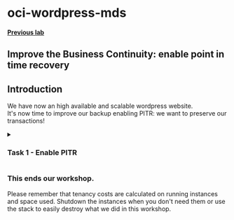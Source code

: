 # oci-wordpress-mds

**[Previous lab](./mds_read_replicas.md)**

## Improve the Business Continuity: enable point in time recovery

## Introduction
We have now an high available and scalable wordpress website.  
It's now time to improve our backup enabling PITR: we want to preserve our transactions!

<details>
<summary><h3>Task 1 - Enable PITR</h3></summary>
  
1. In the OCI console navigate to your database instance as before (i.e. from the Hamburger menu, select Databases, then under MySQL select DB Systems. If you cannot see your database then check that you are in the correct compartment).

  ![OCI mds instances list](../images/OCI-mds-instances-list.png)

2. Click on your database instance's name in order to get to its details page.
  
3. Click on the "More Actions" menu button, and from the drop down list select Edit backup plan.
  
  ![OCI mds pitr edit backup plan](../images/OCI-mds-pitr-edit_backup_plan.png)

4. In the dialog check the box whose label is "Enable point-in-ime recovery". Click on the "Save Changes" button.
  
  ![OCI mds pitr edit backup plan](../images/OCI-mds-pitr-checkbox.png)

5. The process to enable PITR will take a few minutes so please be patient.

</details>


### This ends our workshop.
Please remember that tenancy costs are calculated on running instances and space used.
Shutdown the instances when you don't need them or use the stack to easily destroy what we did in this workshop. 
